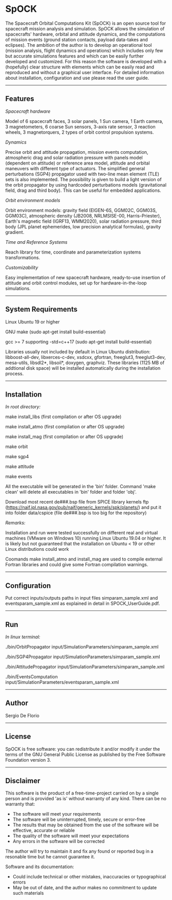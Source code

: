 # SpOCK
The Spacecraft Orbital Computations Kit (SpOCK) is an open source tool for spacecraft mission analysis and simulation. SpOCK allows the simulation of spacecrafts' hardware, orbital and attitude dynamics, and the computations of mission events (ground station contacts, payload data-takes and eclipses). The ambition of the author is to develop an operational tool (mission analysis, flight dynamics and operations) which includes only few but accurate simulations features and which can be easily further developed and customized. For this reason the software is developed with a (hopefully) clear structure with elements which can be easily read and reproduced and without a graphical user interface. For detailed information about installation, configuration and use please read the user guide.

---

## Features

*Spacecraft hardware*

Model of 6 spacecraft faces, 3 solar panels, 1 Sun camera, 1 Earth camera, 3 magnetometers, 6 coarse Sun sensors, 3-axis rate sensor, 3 reaction wheels, 3 magnetorquers, 2 types of orbit control propulsion systems.

*Dynamics*

Precise orbit and attitude propagation, mission events computation, atmospheric drag and solar radiation pressure with panels model (dependent on attitude) or reference area model, attitude and orbital maneuvers with different type of actuators. The simplified general perturbations (SGP4) propagator used with two-line mean element (TLE) sets is also implemented. The possibility is given to build a light version of the orbit propagator by using hardcoded perturbations models (gravitational field, drag and third body). This can be useful for embedded applications.

*Orbit environment models*

Orbit environment models: gravity field (EIGEN-6S, GGM02C, GGM03S, GGM03C), atmospheric density (JB2008, NRLMSISE-00, Harris-Priester), Earth's magnetic field (IGRF13, WMM2020), solar radiation pressure, third body (JPL planet ephemerides, low precision analytical formulas), gravity gradient.

*Time and Reference Systems*

Reach library for time, coordinate and parameterization systems transformations.

*Customizability*

Easy implementation of new spacecraft hardware, ready-to-use insertion of attitude and orbit control modules, set up for hardware-in-the-loop simulations.

---

## System Requirements

Linux Ubuntu 19 or higher

GNU make (sudo apt-get install build-essential)

gcc >= 7 supporting -std=c++17 (sudo apt-get install build-essential)

Libraries usually not included by default in Linux Ubuntu distribution: libboost-all-dev, libxerces-c-dev, xsdcxx, gfortran, freeglut3, freeglut3-dev, mesa-utils, libsdl2\*, libsoil\*, doxygen, graphviz. These libraries (1125 MB of addtional disk space) will be installed automatically during the installation process.

---

## Installation

*In root directory:*

make install_libs (first compilation or after OS upgrade)

make install_atmo (first compilation or after OS upgrade)

make install_mag (first compilation or after OS upgrade)

make orbit

make sgp4

make attitude

make events

All the executable will be generated in the 'bin' folder. Command 'make clean' will delete all executables in 'bin' folder and folder 'obj'.

Download most recent de###.bsp file from SPICE library kernels ftp (https://naif.jpl.nasa.gov/pub/naif/generic_kernels/spk/planets/) and put it into folder data/cspice (file de###.bsp is too big for the repository)

*Remarks:*

Installation and run were tested successfully on different real and virtual machines (VMware on Windows 10) running Linux Ubuntu 19.04 or higher. It is likely but not guaranteed that the installation on Ubuntu < 19 or other Linux distributions could work

Coomands make install_atmo and install_mag are used to compile external Fortran libraries and could give some Fortran compilation warnings.

---

## Configuration

Put correct inputs/outputs paths in input files simparam_sample.xml and eventsparam_sample.xml as explained in detail in SPOCK_UserGuide.pdf.

---

## Run

*In linux terminal:*

./bin/OrbitPropagator input/SimulationParameters/simparam_sample.xml

./bin/SGP4Propagator input/SimulationParameters/simparam_sample.xml

./bin/AttitudePropagator input/SimulationParameters/simparam_sample.xml

./bin/EventsComputation input/SimulationParameters/eventsparam_sample.xml

---

## Author

Sergio De Florio

---

## License
SpOCK is free software: you can redistribute it and/or modify it under the terms of the GNU General Public License as published by the Free Software Foundation version 3.

---

## Disclaimer
This software is the product of a free-time-project carried on by a single person and is provided 'as is' without warranty of any kind. There can be no warranty that:

* The software will meet your requirements
* The software will be uninterrupted, timely, secure or error-free
* The results that may be obtained from the use of the software will be effective, accurate or reliable
* The quality of the software will meet your expectations
* Any errors in the software will be corrected

The author will try to maintain it and fix any found or reported bug in a resonable time but he cannot guarantee it.

Software and its documentation:

* Could include technical or other mistakes, inaccuracies or typographical errors
* May be out of date, and the author makes no commitment to update such materials
